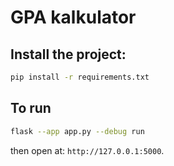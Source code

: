 # GPA kalkulator

## Install the project:
```bash
pip install -r requirements.txt
```

## To run

```bash
flask --app app.py --debug run
```

then open at: `http://127.0.0.1:5000`.